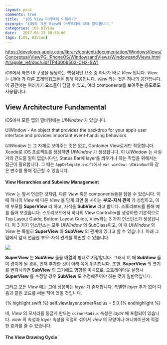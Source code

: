 ```yaml
---
layout: post
comments: true
title:  "iOS View 아키텍쳐 이해하기"
excerpt: "iOS의 기본 View의 아키텍쳐에 대해 알아봅니다."
categories: iOS UIView
date:   2017-06-23 00:30:00
tags: [iOS, UIView]
---
```


https://developer.apple.com/library/content/documentation/WindowsViews/Conceptual/ViewPG_iPhoneOS/WindowsandViews/WindowsandViews.html#//apple_ref/doc/uid/TP40009503-CH2-SW1

iOS에서 화면 UI 구성을 담당하는 핵심적인 요소 중 하나가 바로 *View* 입니다. *View* 는 *UIKit* 과 다른 프레임워크들을 통해 제공됩니다. *View* 라는 것은 하나의 공간입니다. 이 공간에는 여러가지 요소들이 담길 수 있고, 여러 components를 보여주는 용도로도 사용됩니다.


## View Architecture Fundamental

iOS에서 모든 앱의 밑바탕에는 *UIWindow* 가 있습니다.
<div class="message">
  UIWindow - An object that provides the backdrop for your app’s user interface and provides important event-handling behaviors.
</div>

 *UIWindow* 는 그 자체로 보여주는 것은 없고, Container View로서만 작동합니다. Xcode로 iOS 프로젝트를 생성하면 *UIWindow* 가 생성됩니다. 이 *UIWindow* 는 사실 거의 건드릴 일이 없습니다만, Status Bar에 layer를 씌우거나 하는 작업을 위해서는 접근이 필요합니다. 그 때는 `AppDelegate.swift`에서 `var window: UIWindow?`와 같은 변수를 통해 접근할 수 있습니다.

#### View Hierarchies and Subview Management
 *View* 는 앞서 언급한 것처럼, 다른 *View* 혹은 components들을 담을 수 있습니다. 이 때 하나의 *View* 에 다른 *View* 를 담게 되면 둘 사이는 **부모-자식 관계** 가 성립하고, 이 때 부모를 **SuperView** 라 하고, 자식을 **SubView** 라고 합니다. 스토리보드를 통해 예를 들어 보겠습니다. 스토리보드에서 하나의 View Controller를 생성하면 기본적으로 Top Layout Guide, Bottom Layout Guide, View라는 3 가지 인스턴스가 생성됩니다. 이 3 가지 인스턴스는 모두 *UIWindow* 의 SubClass이고, 이 때 *UIWindow* 와 *View* 는 특별히 **SuperView** 와 **SubView** 의 관계에 있다고 할 수 있습니다. 아래 그림에서 앞서 언급한 부모-자식 관계를 확인할 수 있습니다.

<img src="https://dl.dropbox.com/s/kyb1081t524xziw/viewArc1.png">

**SuperView** 는 **SubView** 들을 배열의 형태로 저장합니다. 그래서 이 때 **SubView** 들이 겹치게 될 경우, 먼저 추가한 것이 아래 쪽에 위치합니다. 또한, **SuperView** 의 크기를 변화시키면 **SubView** 의 크기에도 영향을 미치므로, 오토레이아웃 설정시 **SuperView** 를 수정할 경우 **SubView** 도 수정해주어야 하는 것이 일반적입니다.

그리고 모든 *View* 에는 그에 상응하는 *layer* 가 존재합니다. 특별한 *layer* 추가 없이 다음과 같은 코드를 써본 적이 있을 것입니다.

{% highlight swift %}
self.view.layer.cornerRadius = 5.0
{% endhighlight %}

네, *View* 의 모서리를 둥글게 만드는 `cornerRadius` 속성은 *layer* 에 포함되어 있습니다. *view* 의 속성과 *layer* 속성을 적절히 섞어서 *view* 의 모양이나 애니메이션에 적절한 효과를 줄 수 있습니다.


#### The View Drawing Cycle
